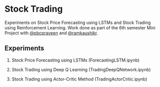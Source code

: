 # Stock Trading

Experiments on Stock Price Forecasting using LSTMs and Stock Trading using Reinforcement Learning. Work done as part of the 6th semester Mini Project with [@pbcpraveen](https://github.com/pbcpraveen) and [@ramkaushikr](https://github.com/ramkaushikr).

## Experiments

1. Stock Price Forecasting using LSTMs (ForecastingLSTM.ipynb)

2. Stock Trading using Deep Q Learning (TradingDeepQNetwork.ipynb)

3. Stock Trading using Actor-Critic Method (TradingActorCritic.ipynb)
